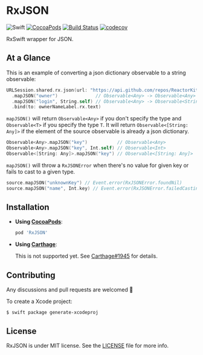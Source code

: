 # RxJSON

![Swift](https://img.shields.io/badge/Swift-3.1-orange.svg)
[![CocoaPods](http://img.shields.io/cocoapods/v/RxJSON.svg)](https://cocoapods.org/pods/RxJSON)
[![Build Status](https://travis-ci.org/devxoul/RxJSON.svg?branch=master)](https://travis-ci.org/devxoul/RxJSON)
[![codecov](https://img.shields.io/codecov/c/github/devxoul/RxJSON.svg)](https://codecov.io/gh/devxoul/RxJSON)

RxSwift wrapper for JSON.

## At a Glance

This is an example of converting a json dictionary observable to a string observable:

```swift
URLSession.shared.rx.json(url: "https://api.github.com/repos/ReactorKit/ReactorKit")
  .mapJSON("owner")              // Observable<Any> -> Observable<Any>
  .mapJSON("login", String.self) // Observable<Any> -> Observable<String>
  .bind(to: ownerNameLabel.rx.text)
```

`mapJSON()` will return `Observable<Any>` if you don't specify the type and `Observable<T>` if you specify the type `T`. It will return `Observable<[String: Any]>` if the element of the source observable is already a json dictionary.

```swift
Observable<Any>.mapJSON("key")           // Observable<Any>
Observable<Any>.mapJSON("key", Int.self) // Observable<Int>
Observable<[String: Any]>.mapJSON("key") // Observable<[String: Any]>
```

`mapJSON()` will throw a `RxJSONError` when there's no value for given key or fails to cast to a given type.

```swift
source.mapJSON("unknownKey") // Event.error(RxJSONError.foundNil)
source.mapJSON("name", Int.key) // Event.error(RxJSONError.failedCasting)
```

## Installation

* **Using [CocoaPods](https://cocoapods.org)**:

    ```ruby
    pod 'RxJSON'
    ```

* **Using [Carthage](https://github.com/Carthage/Carthage)**:


    This is not supported yet. See [Carthage#1945](https://github.com/Carthage/Carthage/pull/1945) for details.

## Contributing

Any discussions and pull requests are welcomed 💖

To create a Xcode project:

```console
$ swift package generate-xcodeproj
```

## License

RxJSON is under MIT license. See the [LICENSE](LICENSE) file for more info.
